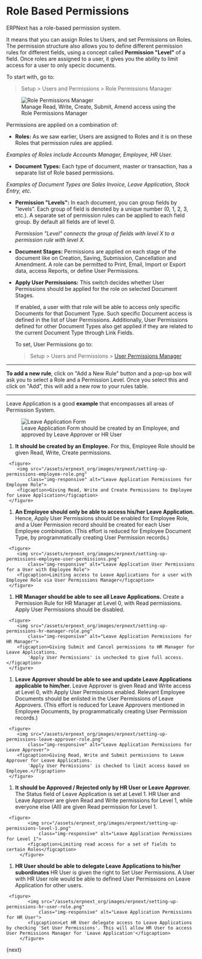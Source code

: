 # Role Based Permissions

<p class="lead">ERPNext has a role-based permission system.</p>

It means that you can assign Roles to Users, and set Permissions on Roles. The permission structure also allows you to define different permission rules for different fields, using a concept called **Permission "Level"** of a field. Once roles are assigned to a user, it gives you the ability to limit access for a user to only specic documents.

To start with, go to:
> Setup > Users and Permissions > Role Permissions Manager

<figure>
	<img src="/assets/erpnext_org/images/erpnext/setting-up-permissions-leave-application.png"
		class="img-responsive" alt="Role Permissions Manager">
	<figcaption>Manage Read, Write, Create, Submit, Amend access using the Role Permissions Manager</figcaption>
</figure>

Permissions are applied on a combination of:

  * **Roles:** As we saw earlier, Users are assigned to Roles and it is on these Roles that permission rules are applied.

  *Examples of Roles include Accounts Manager, Employee, HR User.*

  * **Document Types:** Each type of document, master or transaction, has a separate list of Role based permissions.

  *Examples of Document Types are Sales Invoice, Leave Application, Stock Entry, etc.*

  * **Permission "Levels":** In each document, you can group fields by "levels". Each group of field is denoted by a unique number (0, 1, 2, 3, etc.). A separate set of permission rules can be applied to each field group. By default all fields are of level 0.

    *Permission "Level" connects the group of fields with level X to a permission rule with level X.*

  * **Document Stages:** Permissions are applied on each stage of the document like on Creation, Saving, Submission, Cancellation and Amendment. A role can be permitted to Print, Email, Import or Export data, access Reports, or define User Permissions.

  * **Apply User Permissions:** This switch decides whether User Permissions should be applied for the role on selected Document Stages.

	If enabled, a user with that role will be able to access only specific Documents for that Document Type. Such specific Document access is defined in the list of User Permissions. Additionally, User Permissions defined for other Document Types also get applied if they are related to the current Document Type through Link Fields.

	To set, User Permissions go to:
    > Setup > Users and Permissions > [User Permissions Manager](/setting-up/permissions/user-permissions)

---

**To add a new rule**, click on "Add a New Rule" button and a pop-up box will ask you to select a Role and a Permission Level. Once you select this and click on "Add", this will add a new row to your rules table.

---

Leave Application is a good **example** that encompasses all areas of Permission System.

<figure>
	<img src="/assets/erpnext_org/images/erpnext/setting-up-permissions-leave-application-form.png"
		class="img-responsive" alt="Leave Application Form">
	<figcaption>Leave Application Form should be created by an Employee, and approved by Leave Approver or HR User</figcaption>
</figure>

   1. **It should be created by an Employee.**
     For this, Employee Role should be given Read, Write, Create permissions.

	 <figure>
	 	<img src="/assets/erpnext_org/images/erpnext/setting-up-permissions-employee-role.png"
	 		class="img-responsive" alt="Leave Application Permissions for Employee Role">
	 	<figcaption>Giving Read, Write and Create Permissions to Employee for Leave Application</figcaption>
	 </figure>

   1. **An Employee should only be able to access his/her Leave Application.**
     Hence, Apply User Permissions should be enabled for Employee Role, and a User Permission record should be created for each User Employee combination. (This effort is reduced for Employee Document Type, by programmatically creating User Permission records.)

	 <figure>
	 	<img src="/assets/erpnext_org/images/erpnext/setting-up-permissions-employee-user-permissions.png"
	 		class="img-responsive" alt="Leave Application User Permissions for a User with Employee Role">
	 	<figcaption>Limiting access to Leave Applications for a user with Employee Role via User Permissions Manager</figcaption>
	 </figure>

   1. **HR Manager should be able to see all Leave Applications.**
     Create a Permission Rule for HR Manager at Level 0, with Read permissions. Apply User Permissions should be disabled.

	 <figure>
	 	<img src="/assets/erpnext_org/images/erpnext/setting-up-permissions-hr-manager-role.png"
	 		class="img-responsive" alt="Leave Application Permissions for HR Manager">
	 	<figcaption>Giving Submit and Cancel permissions to HR Manager for Leave Applications.
			'Apply User Permissions' is unchecked to give full access.</figcaption>
	 </figure>

   1. **Leave Approver should be able to see and update Leave Applications applicable to him/her.**
     Leave Approver is given Read and Write access at Level 0, with Apply User Permissions enabled. Relevant Employee Documents should be enlisted in the User Permissions of Leave Approvers. (This effort is reduced for Leave Approvers mentioned in Employee Documents, by programmatically creating User Permission records.)

	 <figure>
	 	<img src="/assets/erpnext_org/images/erpnext/setting-up-permissions-leave-approver-role.png"
	 		class="img-responsive" alt="Leave Application Permissions for Leave Approver">
	 	<figcaption>Giving Read, Write and Submit permissions to Leave Approver for Leave Applications.
			'Apply User Permissions' is checked to limit access based on Employee.</figcaption>
	 </figure>

   1. **It should be Approved / Rejected only by HR User or Leave Approver.**
     The Status field of Leave Application is set at Level 1. HR User and Leave Approver are given Read and Write permissions for Level 1, while everyone else (All) are given Read permission for Level 1.

	 <figure>
	 	 	<img src="/assets/erpnext_org/images/erpnext/setting-up-permissions-level-1.png"
	 	 		class="img-responsive" alt="Leave Application Permissions for Level 1">
	 	 	<figcaption>Limiting read access for a set of fields to certain Roles</figcaption>
	 	 </figure>

   1. **HR User should be able to delegate Leave Applications to his/her subordinates**
     HR User is given the right to Set User Permissions. A User with HR User role would be able to defined User Permissions on Leave Application for other users.

	 <figure>
	 	 	<img src="/assets/erpnext_org/images/erpnext/setting-up-permissions-hr-user-role.png"
	 	 		class="img-responsive" alt="Leave Application Permissions for HR User">
	 	 	<figcaption>Let HR User delegate access to Leave Applications by checking 'Set User Permissions'. This will allow HR User to access User Permissions Manager for 'Leave Application'</figcaption>
	 	 </figure>

{next}
